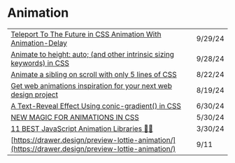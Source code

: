 # Animation

|                                                                                                                                                                          |         |
| ------------------------------------------------------------------------------------------------------------------------------------------------------------------------ | ------- |
| [Teleport To The Future in CSS Animation With Animation-Delay](https://www.youtube.com/watch?v=ihfRJ-2\_d5w)                                                             | 9/29/24 |
| [Animate to height: auto; (and other intrinsic sizing keywords) in CSS](https://developer.chrome.com/docs/css-ui/animate-to-height-auto)                                 | 9/28/24 |
| [Animate a sibling on scroll with only 5 lines of CSS](https://app.daily.dev/posts/animate-a-sibling-on-scroll-with-only-5-lines-of-css-h7cxq0azf)                       | 8/22/24 |
| [Get web animations inspiration for your next web design project](https://app.daily.dev/posts/get-web-animations-inspiration-for-your-next-web-design-project-08iwhdk5o) | 8/19/24 |
| [A Text-Reveal Effect Using conic-gradient() in CSS](https://frontendmasters.com/blog/text-reveal-with-conic-gradient/?ref=usepanda.com)                                 | 6/30/24 |
| [NEW MAGIC FOR ANIMATIONS IN CSS](https://chasem.co/2024/05/css-animations/)                                                                                             | 5/30/24 |
| [11 BEST JavaScript Animation Libraries 🎨✨](https://dev.to/arjuncodess/11-best-javascript-animation-libraries-1hmc)                                                     | 3/30/24 |
| [https://drawer.design/preview-lottie-animation/](https://drawer.design/preview-lottie-animation/)                                                                       | 9/11    |
